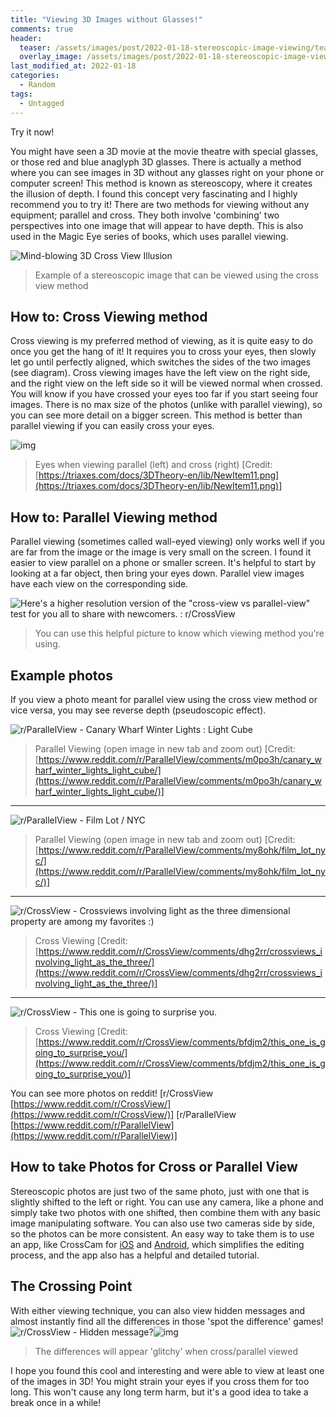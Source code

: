 ```yaml
---
title: "Viewing 3D Images without Glasses!"
comments: true
header:
  teaser: /assets/images/post/2022-01-18-stereoscopic-image-viewing/teaser.jpg
  overlay_image: /assets/images/post/2022-01-18-stereoscopic-image-viewing/teaser.jpg
last_modified_at: 2022-01-18
categories:
  - Random
tags:
  - Untagged
---
```


Try it now!

You might have seen a 3D movie at the movie theatre with special glasses, or those red and blue anaglyph 3D glasses. There is actually a method where you can see images in 3D without any glasses right on your phone or computer screen! This method is known as stereoscopy, where it creates the illusion of depth. I found this concept very fascinating and I highly recommend you to try it! There are two methods for viewing without any equipment; parallel and cross. They both involve 'combining' two perspectives into one image that will appear to have depth. This is also used in the Magic Eye series of books, which uses parallel viewing.

![Mind-blowing 3D Cross View Illusion](https://unbelievable-facts.com/wp-content/uploads/2015/12/Screen-Shot-2015-12-21-at-10.39.10-PM.jpg)
> Example of a stereoscopic image that can be viewed using the cross
> view method

## How to: Cross Viewing method
Cross viewing is my preferred method of viewing, as it is quite easy to do once you get the hang of it! It requires you to cross your eyes, then slowly let go until perfectly aligned, which switches the sides of the two images (see diagram). Cross viewing images have the left view on the right side, and the right view on the left side so it will be viewed normal when crossed. You will know if you have crossed your eyes too far if you start seeing four images. There is no max size of the photos (unlike with parallel viewing), so you can see more detail on a bigger screen. This method is better than parallel viewing if you can easily cross your eyes.

![img](https://triaxes.com/docs/3DTheory-en/lib/NewItem11.png)
> Eyes when viewing parallel (left) and cross (right) [Credit:
> [https://triaxes.com/docs/3DTheory-en/lib/NewItem11.png](https://triaxes.com/docs/3DTheory-en/lib/NewItem11.png)]

## How to: Parallel Viewing method
Parallel viewing (sometimes called wall-eyed viewing) only works well if you are far from the image or the image is very small on the screen. I found it easier to view parallel on a phone or smaller screen. It's helpful to start by looking at a far object, then bring your eyes down. Parallel view images have each view on the corresponding side.

![Here&#39;s a higher resolution version of the &quot;cross-view vs parallel-view&quot;  test for you all to share with newcomers. : r/CrossView](http://i.imgur.com/VkXN9DC.png)
> You can use this helpful picture to know which viewing method you're
> using.

## Example photos

If you view a photo meant for parallel view using the cross view method or vice versa, you may see reverse depth (pseudoscopic effect).

![r/ParallelView - Canary Wharf Winter Lights : Light Cube](https://preview.redd.it/f9r5ifns9vl61.png?width=640&crop=smart&auto=webp&s=1b19093dce3ffb9939b7f5584d804c885315c189)
> Parallel Viewing (open image in new tab and zoom out) [Credit:
> [https://www.reddit.com/r/ParallelView/comments/m0po3h/canary_wharf_winter_lights_light_cube/](https://www.reddit.com/r/ParallelView/comments/m0po3h/canary_wharf_winter_lights_light_cube/)]

***
![r/ParallelView - Film Lot / NYC](https://preview.redd.it/wja0fyutqbv61.jpg?width=640&crop=smart&auto=webp&s=3a5f2d53cffe340c891b218562c2082a00888ac4)
> Parallel Viewing (open image in new tab and zoom out) [Credit:
> [https://www.reddit.com/r/ParallelView/comments/my8ohk/film_lot_nyc/](https://www.reddit.com/r/ParallelView/comments/my8ohk/film_lot_nyc/)]

***
![r/CrossView - Crossviews involving light as the three dimensional property are among my favorites :)](https://external-preview.redd.it/uur3t5eQ4cBmVEegU4_uuHZ0GULCnw2iEz25lAIT9N8.jpg?width=960&crop=smart&auto=webp&s=84257e35b3edd8af4103ca400cf29ebebacc1bcc)
> Cross Viewing [Credit:
> [https://www.reddit.com/r/CrossView/comments/dhg2rr/crossviews_involving_light_as_the_three/](https://www.reddit.com/r/CrossView/comments/dhg2rr/crossviews_involving_light_as_the_three/)]

***

![r/CrossView - This one is going to surprise you.](https://www.review.redd.it/zasnwqjjwft21.jpg?width=960&crop=smart&auto=webp&s=d47a53a33e14587c31754a4ab8f652b99b1b5da9)
> Cross Viewing [Credit:
> [https://www.reddit.com/r/CrossView/comments/bfdjm2/this_one_is_going_to_surprise_you/](https://www.reddit.com/r/CrossView/comments/bfdjm2/this_one_is_going_to_surprise_you/)]

You can see more photos on reddit! 
[r/CrossView [https://www.reddit.com/r/CrossView/](https://www.reddit.com/r/CrossView/)] 
[r/ParallelView [https://www.reddit.com/r/ParallelView](https://www.reddit.com/r/ParallelView)]

## How to take Photos for Cross or Parallel View

Stereoscopic photos are just two of the same photo, just with one that is slightly shifted to the left or right. You can use any camera, like a phone and simply take two photos with one shifted, then combine them with any basic image manipulating software. You can also use two cameras side by side, so the photos can be more consistent. An easy way to take them is to use an app, like CrossCam for [iOS](https://apps.apple.com/us/app/crosscam/id1436262905) and [Android]( https://play.google.com/store/apps/details?id=com.kra2008.crosscam), which simplifies the editing process, and the app also has a helpful and detailed tutorial.

## The Crossing Point
With either viewing technique, you can also view hidden messages and almost instantly find all the differences in those 'spot the difference' games!![r/CrossView - Hidden message?](https://preview.redd.it/9y0bb6pjc9my.jpg?width=960&crop=smart&auto=webp&s=725759f31a62b23c85e0519c1d589e8d4b1e5cdf)![img](https://cdn.womenworking.com/440813/uploads/79780560-9b71-11ea-a718-23cc54526919_800_420.jpeg)

> The differences will appear 'glitchy' when cross/parallel viewed

I hope you found this cool and interesting and were able to view at least one of the images in 3D! You might strain your eyes if you cross them for too long. This won't cause any long term harm, but it's a good idea to take a break once in a while!